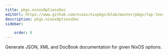 ```yaml
---
title: pkgs.nixosOptionsDoc
editUrl: https://www.github.com/nixos/nixpkgs/blob/master/pkgs/top-level/all-packages.nix#L40865C5
description: pkgs.nixosOptionsDoc
sidebar:

    order: 8
---
```


Generate JSON, XML and DocBook documentation for given NixOS options.



